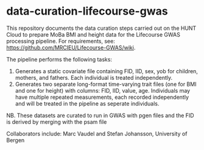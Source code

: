 # data-curation-lifecourse-gwas

This repository documents the data curation steps carried out on the HUNT Cloud to prepare MoBa BMI and height data for the Lifecourse GWAS processing pipeline. For requirements, see: https://github.com/MRCIEU/Lifecourse-GWAS/wiki.

The pipeline performs the following tasks:

1. Generates a static covariate file containing FID, IID, sex, yob for children, mothers, and fathers. Each individual is treated independently.
2. Generates two separate long-format time-varying trait files (one for BMI and one for height) with columns: FID, IID, value, age. Individuals may have multiple repeated measurements, each recorded independently and will be treated in the pipeline as seperate individuals.

NB. These datasets are curated to run in GWAS with pgen files and the FID is derived by merging with the psam file 

Collaborators include: Marc Vaudel and Stefan Johansson, University of Bergen
